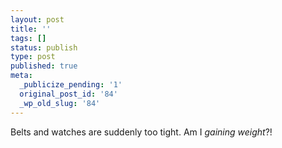 ```yaml
---
layout: post
title: ''
tags: []
status: publish
type: post
published: true
meta:
  _publicize_pending: '1'
  original_post_id: '84'
  _wp_old_slug: '84'
---
```

Belts and watches are suddenly too tight.  Am I *gaining weight*?!
